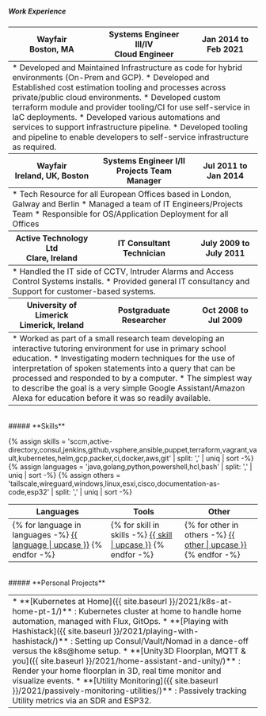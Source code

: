 
##### **Work Experience**

<table>
<tr>
<thead>
<th>Wayfair<br>Boston, MA</th>
<th>Systems Engineer III/IV<br>Cloud Engineer</th>
<th>Jan 2014 to Feb 2021</th>
</thead>
</tr>
<tr><td colspan="3">
* Developed and Maintained Infrastructure as code for hybrid environments (On-Prem and GCP).
* Developed and Established cost estimation tooling and processes across private/public cloud environments.
* Developed custom terraform module and provider tooling/CI for use self-service in IaC deployments.
* Developed various automations and services to support infrastructure pipeline.
* Developed tooling and pipeline to enable developers to self-service infrastructure as required.
</td></tr>

<tr>
<thead>
<th>Wayfair<br>Ireland, UK, Boston</th>
<th>Systems Engineer I/II<br>Projects Team Manager</th>
<th>Jul 2011 to Jan 2014</th>
</thead>
</tr>
<tr><td colspan="3">
* Tech Resource for all European Offices based in London, Galway and Berlin
* Managed a team of IT Engineers/Projects Team
* Responsible for OS/Application Deployment for all Offices
</td></tr>

<tr>
<thead>
<th>Active Technology Ltd<br>Clare, Ireland</th>
<th>IT Consultant<br>Technician</th>
<th>July 2009 to July 2011</th>
</thead>
</tr>
<tr><td colspan="3">
* Handled the IT side of CCTV, Intruder Alarms and Access Control Systems installs.
* Provided general IT consultancy and Support for customer-based systems.
</td></tr>

<tr>
<thead>
<th>University of Limerick<br>Limerick, Ireland</th>
<th>Postgraduate Researcher</th>
<th>Oct 2008 to Jul 2009</th>
</thead>
</tr>
<tr><td colspan="3">
* Worked as part of a small research team developing an interactive tutoring environment for use in primary school education.
* Investigating modern techniques for the use of interpretation of spoken statements into a query that can be processed and responded to by a computer.  
* The simplest way to describe the goal is a very simple Google Assistant/Amazon Alexa for education before it was so readily available.
</td></tr>
</table>

<div class="pagebreak"></div>
<br>
##### **Skills**

{% assign skills    = 'sccm,active-directory,consul,jenkins,github,vsphere,ansible,puppet,terraform,vagrant,vault,kubernetes,helm,gcp,packer,ci,docker,aws,git' | split: ',' | uniq | sort -%}
{% assign languages = 'java,golang,python,powershell,hcl,bash' | split: ',' | uniq | sort -%}
{% assign others    = 'tailscale,wireguard,windows,linux,esxi,cisco,documentation-as-code,esp32' | split: ',' | uniq | sort -%}

<table>
<tr>
<thead>
<th>Languages</th>
<th>Tools</th>
<th>Other</th>
</thead>
</tr>
<tr>
<td>
<div style="display: inline" class="language-small">
  {% for language in languages -%}
    <a href="{{ site.baseurl }}/tags/#{{ language }}">{{ language | upcase }}</a>
  {% endfor -%}
  <br>
</div>
</td>
<td>
<div style="display: inline" class="tool-small">
  {% for skill in skills -%}
    <a href="{{ site.baseurl }}/tags/#{{ skill }}">{{ skill | upcase }}</a>
  {% endfor -%}
  <br>
</div>
</td>
<td>
<div style="display: inline" class="tags-small">
  {% for other in others -%}
    <a href="{{ site.baseurl }}/tags/#{{ other }}">{{ other | upcase }}</a>
  {% endfor -%}
  <br>
</div>
</td>
</tr>
</table>

<br>
##### **Personal Projects**

<table>
<tr><td>
* **[Kubernetes at Home]({{ site.baseurl }}/2021/k8s-at-home-pt-1/)** : Kubernetes cluster at home to handle home automation, managed with Flux, GitOps.
* **[Playing with Hashistack]({{ site.baseurl }}/2021/playing-with-hashistack/)** : Setting up Consul/Vault/Nomad in a dance-off versus the k8s@home setup.
* **[Unity3D Floorplan, MQTT & you]({{ site.baseurl }}/2021/home-assistant-and-unity/)** : Render your home floorplan in 3D, real time monitor and visualize events.
* **[Utility Monitoring]({{ site.baseurl }}/2021/passively-monitoring-utilities/)** : Passively tracking Utility metrics via an SDR and ESP32.
</td></tr>
</table>